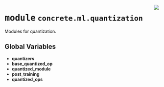 <!-- markdownlint-disable -->

<a href="https://github.com/zama-ai/concrete-ml/blob/release/0.4.x/src/concrete/ml/quantization/__init__.py#L0"><img align="right" style="float:right;" src="https://img.shields.io/badge/-source-cccccc?style=flat-square"></a>

# <kbd>module</kbd> `concrete.ml.quantization`

Modules for quantization.

## **Global Variables**

- **quantizers**
- **base_quantized_op**
- **quantized_module**
- **post_training**
- **quantized_ops**
